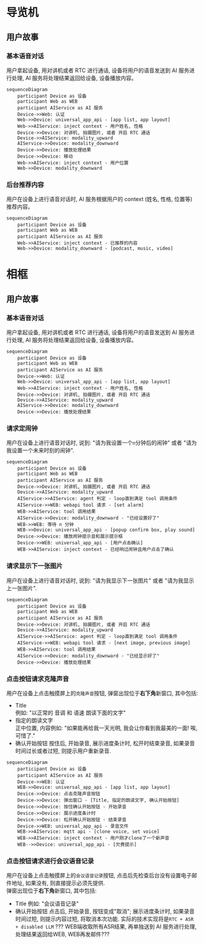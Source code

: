 # 导览机
## 用户故事
### 基本语音对话
用户拿起设备, 用对讲机或者 RTC 进行通话, 设备将用户的语音发送到 AI 服务进行处理, AI 服务将处理结果返回给设备, 设备播放内容。
```mermaid
sequenceDiagram
    participant Device as 设备
    participant Web as WEB
    participant AIService as AI 服务
    Device->>Web: 认证
    Web->>Device: universal_app_api - [app list, app layout]
    Web->>AIService: inject context - 用户姓名, 性格    
    Device->>Device: 对讲机, 拍摄图片, 或者 开启 RTC 通话
    Device->>AIService: modality_upward
    AIService->>Device: modality_downward
    Device->>Device: 播放处理结果
    Device->>Device: 移动
    Web->>AIService: inject context - 用户位置  
    Web->>Device: modality_downward
```
### 后台推荐内容
用户在设备上进行语音对话时, AI 服务根据用户的 context (姓名, 性格, 位置等) 推荐内容。
```mermaid
sequenceDiagram
    participant Device as 设备
    participant Web as WEB
    participant AIService as AI 服务
    Web->>AIService: inject context - 已推荐的内容  
    Web->>Device: modality_downward - [podcast, music, video]
```

# 相框
## 用户故事
### 基本语音对话
用户拿起设备, 用对讲机或者 RTC 进行通话, 设备将用户的语音发送到 AI 服务进行处理, AI 服务将处理结果返回给设备, 设备播放内容。
```mermaid
sequenceDiagram
    participant Device as 设备
    participant Web as WEB
    participant AIService as AI 服务
    Device->>Web: 认证
    Web->>Device: universal_app_api - [app list, app layout]
    Web->>AIService: inject context - 用户姓名, 性格   
    Device->>Device: 对讲机, 拍摄图片, 或者 开启 RTC 通话
    Device->>AIService: modality_upward
    AIService->>Device: modality_downward
    Device->>Device: 播放处理结果
```

### 请求定闹钟
用户在设备上进行语音对话时, 说到: "请为我设置一个`n`分钟后的闹钟" 或者 "请为我设置一个未来时刻的闹钟".    

```mermaid
sequenceDiagram
    participant Device as 设备
    participant Web as WEB
    participant AIService as AI 服务
    Device->>Device: 对讲机, 拍摄图片, 或者 开启 RTC 通话
    Device->>AIService: modality_upward
    AIService->>AIService: agent 判定 - loop直到满足 tool 调用条件
    AIService->>WEB: webapi tool 请求 - [set alarm]
    WEB->>AIService: tool 调用结果
    AIService->>Device: modality_downward - "已经设置好了"
    WEB->>WEB: 等待 n 分钟
    WEB->>Device: universal_app_api - [popup confirm box, play sound]
    Device->>Device: 播放闹钟提示音和展示提示框
    Device->>WEB: universal_app_api - [用户点击确认]
    WEB->>AIService: inject context - 已经响过闹钟且用户点击了确认
```

### 请求显示下一张图片
用户在设备上进行语音对话时, 说到: "请为我显示下一张图片" 或者 "请为我显示上一张图片".    

```mermaid
sequenceDiagram
    participant Device as 设备
    participant Web as WEB
    participant AIService as AI 服务
    Device->>Device: 对讲机, 拍摄图片, 或者 开启 RTC 通话
    Device->>AIService: modality_upward
    AIService->>AIService: agent 判定 - loop直到满足 tool 调用条件
    AIService->>WEB: webapi tool 请求 - [next image, previous image]
    WEB->>AIService: tool 调用结果
    AIService->>Device: modality_downward - "已经显示好了"
    Device->>Device: 播放处理结果
```

### 点击按钮请求克隆声音
用户在设备上点击触摸屏上的`克隆声音`按钮, 弹窗出现位于**右下角**新窗口, 其中包括:    
* Title    
例如: "以正常的 音调 和 语速 朗读下面的文字"
* 指定的朗读文字    
正中位置, 内容例如: "如果能再给我一天光明, 我会让你看到我最美的一面! 唉, 可惜了."
* 确认开始按钮
按住后, 开始录音, 展示进度条计时, 松开时结束录音, 如果录音时间过长或者过短, 则提示用户重新录音.

```mermaid
sequenceDiagram
    participant Device as 设备
    participant AIService as AI 服务
    Device->>WEB: 认证
    WEB->>Device: universal_app_api - [app list, app layout]
    Device->>Device: 点击克隆声音按钮
    Device->>Device: 弹出窗口 - [Title, 指定的朗读文字, 确认开始按钮]
    Device->>Device: 按住确认开始按钮 - 开始录音
    Device->>Device: 展示进度条计时
    Device->>Device: 松开确认开始按钮 - 结束录音
    Device->>WEB: universal_app_api - 录音文件
    WEB->>AIService: mqtt api - [clone voice, set voice]
    WEB->>AIService: inject context - 用户刚才clone了一个新声音
    WEB-->>Device: universal_app_api - [欠费提示]
```

### 点击按钮请求进行会议语音记录
用户在设备上点击触摸屏上的`会议语音记录`按钮, 点击后先检查后台没有设置电子邮件地址, 如果没有, 则直接提示必须先提供.    
弹窗出现位于**右下角**新窗口, 其中包括:    
* Title
例如: "会议语音记录"
* 确认开始按钮
点击后, 开始录音, 按钮变成"取消"; 展示进度条计时, 如果录音时间过短, 则提示内容过短, 将取消本次功能.
实际的技术实现将是`RTC + ASR + disabled LLM` ??? WEB端收取所有ASR结果, 再单独送到 AI 服务进行处理, 处理结果返回给WEB, WEB再发邮件???
